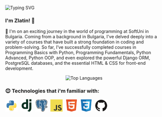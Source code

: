 ![Typing SVG](https://readme-typing-svg.herokuapp.com?color=%2336BCF7&lines=Hello,+World!;Welcome+to+my+GitHub+Profile!;Happy+Coding!+💻)
### I'm Zlatin! 👋

🌱 I'm on an exciting journey in the world of programming at SoftUni in Bulgaria. Coming from a background in Bulgaria, I've delved deeply into a variety of courses that have built a strong foundation in coding and problem-solving. So far, I’ve successfully completed courses in Programming Basics with Python, Programming Fundamentals, Python Advanced, Python OOP, and even explored the powerful Django ORM, PostgreSQL databases, and the essential HTML & CSS for front-end development.

<div style="display: flex; justify-content: center; align-items: center;">
    <img src="https://github-readme-stats.vercel.app/api/top-langs/?username=zlatin-r&layout=compact&theme=radical&langs_count=6" alt="Top Languages" />
</div>

### 😊 Technologies that i'm familiar with:

  <img src="https://github.com/devicons/devicon/blob/master/icons/python/python-original.svg" title="Python" alt="Python" width="40" height="40"/>&nbsp;
  <img src="https://github.com/devicons/devicon/blob/master/icons/django/django-plain.svg" title="Django" alt="Django" width="40" height="40"/>&nbsp;
  <img src="https://github.com/devicons/devicon/blob/master/icons/postgresql/postgresql-original.svg" title="Postgresql" alt="Postgresql" width="40" height="40"/>&nbsp;
  <img src="https://github.com/devicons/devicon/blob/master/icons/javascript/javascript-original.svg" title="JS" alt="JS" width="40" height="40"/>&nbsp;
  <img src="https://github.com/devicons/devicon/blob/master/icons/html5/html5-original.svg" title="HTML" alt="HTML" width="40" height="40"/>&nbsp;
  <img src="https://github.com/devicons/devicon/blob/master/icons/css3/css3-original.svg" title="CSS" alt="CSS" width="40" height="40"/>&nbsp;
  <img src="https://github.com/devicons/devicon/blob/master/icons/github/github-original.svg" title="GitHub" alt="GitHub" width="40" heigth="40"/>&nbsp;
